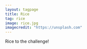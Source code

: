 ```yaml
---
layout: tagpage
title: Rice
tag: rice
image: rice.jpg
imagecredit: "https://unsplash.com"
---
```

Rice to the challenge!